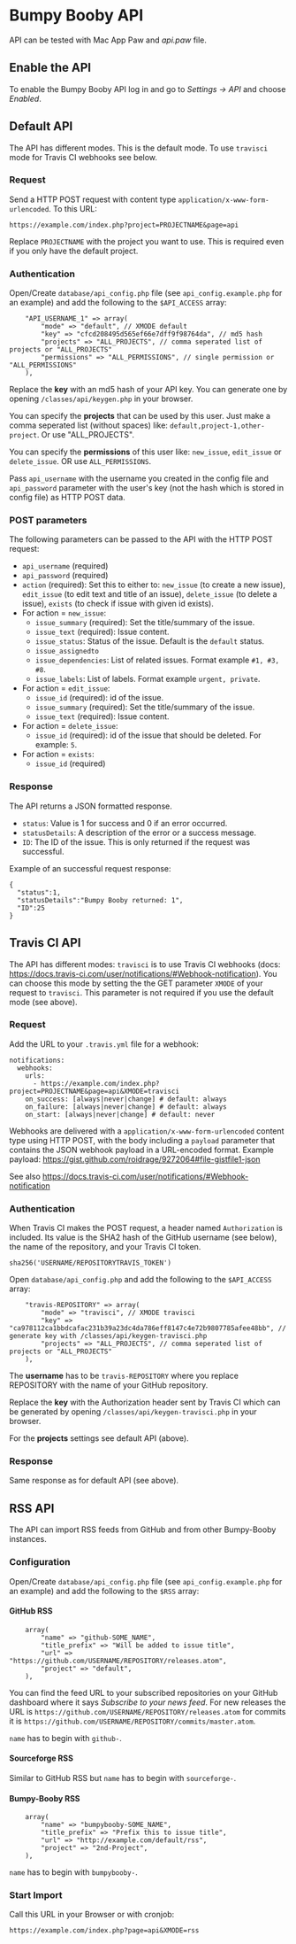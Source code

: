 # Bumpy Booby API

API can be tested with Mac App Paw and *api.paw* file.

## Enable the API

To enable the Bumpy Booby API log in and go to *Settings -> API* and choose *Enabled*.




## Default API

The API has different modes. This is the default mode. To use `travisci` mode for Travis CI webhooks see below. 

### Request

Send a HTTP POST request with content type `application/x-www-form-urlencoded`. To this URL:

```
https://example.com/index.php?project=PROJECTNAME&page=api
```

Replace `PROJECTNAME` with the project you want to use. This is required even if you only have the default project.

### Authentication

Open/Create `database/api_config.php` file (see `api_config.example.php` for an example) and add the following to the `$API_ACCESS` array:

```
    "API_USERNAME_1" => array(
    	"mode" => "default", // XMODE default
    	"key" => "cfcd208495d565ef66e7dff9f98764da", // md5 hash
    	"projects" => "ALL_PROJECTS", // comma seperated list of projects or "ALL_PROJECTS"
    	"permissions" => "ALL_PERMISSIONS", // single permission or "ALL_PERMISSIONS"
    ),

```

Replace the **key** with an md5 hash of your API key. You can generate one by opening `/classes/api/keygen.php` in your browser.

You can specify the **projects** that can be used by this user. Just make a comma seperated list (without spaces) like: `default,project-1,other-project`. Or use "ALL_PROJECTS".

You can specify the **permissions** of this user like: `new_issue`, `edit_issue` or `delete_issue`. OR use `ALL_PERMISSIONS`.

Pass `api_username` with the username you created in the config file and `api_password` parameter with the user's key (not the hash which is stored in config file) as HTTP POST data.


### POST parameters

The following parameters can be passed to the API with the HTTP POST request:

 * `api_username` (required)
 * `api_password` (required)
 * `action` (required): Set this to either to: `new_issue` (to create a new issue), `edit_issue` (to edit text and title of an issue), `delete_issue` (to delete a issue), `exists` (to check if issue with given id exists).
 * For action = `new_issue`:
 	* `issue_summary` (required): Set the title/summary of the issue.
 	* `issue_text` (required): Issue content.
 	* `issue_status`: Status of the issue. Default is the `default` status.
 	* `issue_assignedto`
 	* `issue_dependencies`: List of related issues. Format example `#1, #3, #8`.
 	* `issue_labels`: List of labels. Format example `urgent, private`.
 * For action = `edit_issue`:
 	* `issue_id` (required): id of the issue.
 	* `issue_summary` (required): Set the title/summary of the issue.
 	* `issue_text` (required): Issue content.
 * For action = `delete_issue`:
 	* `issue_id` (required): id of the issue that should be deleted. For example: `5`.
 * For action = `exists`:
 	* `issue_id` (required)

### Response

The API returns a JSON formatted response.

 * `status`: Value is 1 for success and 0 if an error occurred.
 * `statusDetails`: A description of the error or a success message.
 * `ID`: The ID of the issue. This is only returned if the request was successful.

Example of an successful request response:

```
{
  "status":1,
  "statusDetails":"Bumpy Booby returned: 1",
  "ID":25
}
```




## Travis CI API

The API has different modes: `travisci` is to use Travis CI webhooks (docs: <https://docs.travis-ci.com/user/notifications/#Webhook-notification>). 
You can choose this mode by setting the the GET parameter `XMODE` of your request to `travisci`. This parameter is not required if you use the default mode (see above).

### Request

Add the URL to your `.travis.yml` file for a webhook:

```
notifications:
  webhooks:
    urls:
      - https://example.com/index.php?project=PROJECTNAME&page=api&XMODE=travisci
    on_success: [always|never|change] # default: always
    on_failure: [always|never|change] # default: always
    on_start: [always|never|change] # default: never
```

Webhooks are delivered with a `application/x-www-form-urlencoded` content type using HTTP POST, with the body including a `payload` parameter that contains the JSON webhook payload in a URL-encoded format.
Example payload: <https://gist.github.com/roidrage/9272064#file-gistfile1-json>

See also <https://docs.travis-ci.com/user/notifications/#Webhook-notification>

### Authentication

When Travis CI makes the POST request, a header named `Authorization` is included. Its value is the SHA2 hash of the GitHub username (see below), the name of the repository, and your Travis CI token.

```
sha256('USERNAME/REPOSITORYTRAVIS_TOKEN')
```

Open `database/api_config.php` and add the following to the `$API_ACCESS` array:

```
    "travis-REPOSITORY" => array(
    	"mode" => "travisci", // XMODE travisci
    	"key" => "ca978112ca1bbdcafac231b39a23dc4da786eff8147c4e72b9807785afee48bb", // generate key with /classes/api/keygen-travisci.php
    	"projects" => "ALL_PROJECTS", // comma seperated list of projects or "ALL_PROJECTS"
    ),

```

The **username** has to be `travis-REPOSITORY` where you replace REPOSITORY with the name of your GitHub repository.

Replace the **key** with the Authorization header sent by Travis CI which can be generated by opening `/classes/api/keygen-travisci.php` in your browser.

For the **projects** settings see default API (above).

### Response

Same response as for default API (see above).




## RSS API

The API can import RSS feeds from GitHub and from other Bumpy-Booby instances.

### Configuration

Open/Create `database/api_config.php` file (see `api_config.example.php` for an example) and add the following to the `$RSS` array:

#### GitHub RSS

```
    array(
    	"name" => "github-SOME_NAME",
    	"title_prefix" => "Will be added to issue title",
    	"url" => "https://github.com/USERNAME/REPOSITORY/releases.atom",
    	"project" => "default",
    ),

```

You can find the feed URL to your subscribed repositories on your GitHub dashboard where it says *Subscribe to your news feed*.
For new releases the URL is `https://github.com/USERNAME/REPOSITORY/releases.atom` for commits it is `https://github.com/USERNAME/REPOSITORY/commits/master.atom`.

`name` has to begin with `github-`.

#### Sourceforge RSS

Similar to GitHub RSS but `name` has to begin with `sourceforge-`.

#### Bumpy-Booby RSS

```
    array(
    	"name" => "bumpybooby-SOME_NAME",
    	"title_prefix" => "Prefix this to issue title",
    	"url" => "http://example.com/default/rss",
    	"project" => "2nd-Project",
    ),

```

`name` has to begin with `bumpybooby-`.

### Start Import

Call this URL in your Browser or with cronjob:

```
https://example.com/index.php?page=api&XMODE=rss
```

